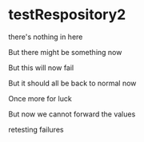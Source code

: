 # testRespository2
there's nothing in here

But there might be something now

But this will now fail

But it should all be back to normal now

Once more for luck

But now we cannot forward the values

retesting failures
